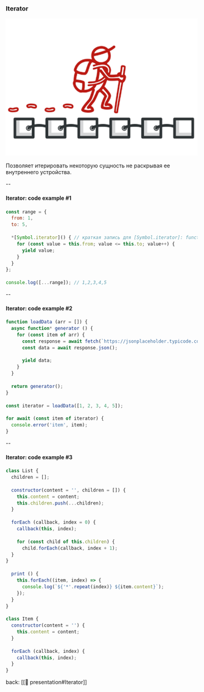 ### Iterator <!-- element style="display:none" -->

![[Iterator.png | 400]](./imgs/iterator.png)

Позволяет итерировать некоторую сущность не раскрывая ее внутреннего устройства.

--

#### Iterator: code example #1

```js
const range = {
  from: 1,
  to: 5,

  *[Symbol.iterator]() { // краткая запись для [Symbol.iterator]: function*()
    for (const value = this.from; value <= this.to; value++) {
      yield value;
    }
  }
};

console.log([...range]); // 1,2,3,4,5
```

--

#### Iterator: code example #2

```js
function loadData (arr = []) {
  async function* generator () {
    for (const item of arr) {
      const response = await fetch(`https://jsonplaceholder.typicode.com/todos/${item}`);
      const data = await response.json();

      yield data;
    }
  }

  return generator();
}

const iterator = loadData([1, 2, 3, 4, 5]);

for await (const item of iterator) {
  console.error('item', item);
}
```

--

#### Iterator: code example #3

```js
class List {
  children = [];

  constructor(content = '', children = []) {  
    this.content = content;
    this.children.push(...children);
  }
  
  forEach (callback, index = 0) {  
    callback(this, index);  
  
    for (const child of this.children) {  
      child.forEach(callback, index + 1);  
  }  
}

  print () {
    this.forEach((item, index) => {  
      console.log(`${'*'.repeat(index)} ${item.content}`);
    });
  }
}

class Item {
  constructor(content = '') {
    this.content = content;
  }
  
  forEach (callback, index) {
    callback(this, index);
  }
}
```

back: [[📖 presentation#Iterator]] <!-- element style="display:none" -->
